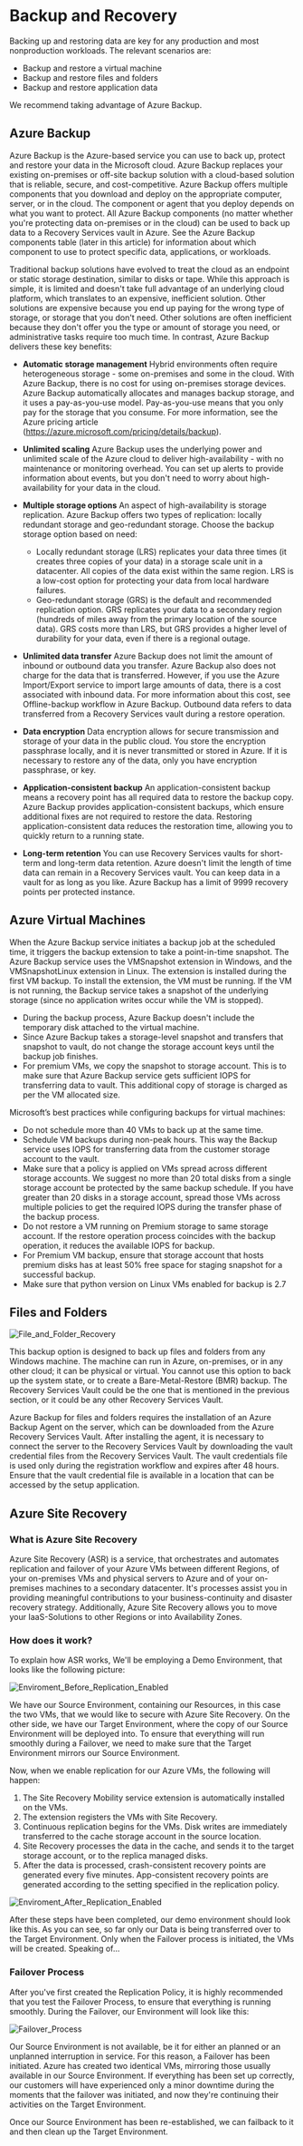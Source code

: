

# Backup and Recovery

Backing up and restoring data are key for any production and most nonproduction workloads. The relevant scenarios are:

- Backup and restore a virtual machine
- Backup and restore files and folders
- Backup and restore application data

We recommend taking advantage of Azure Backup. 

## Azure Backup

Azure Backup is the Azure-based service you can use to back up, protect and restore your data in the Microsoft cloud. Azure Backup replaces your existing on-premises or off-site backup solution with a cloud-based solution that is reliable, secure, and cost-competitive. Azure Backup offers multiple components that you download and deploy on the appropriate computer, server, or in the cloud. The component or agent that you deploy depends on what you want to protect. All Azure Backup components (no matter whether you're protecting data on-premises or in the cloud) can be used to back up data to a Recovery Services vault in Azure. See the Azure Backup components table (later in this article) for information about which component to use to protect specific data, applications, or workloads.

Traditional backup solutions have evolved to treat the cloud as an endpoint or static storage destination, similar to disks or tape. While this approach is simple, it is limited and doesn't take full advantage of an underlying cloud platform, which translates to an expensive, inefficient solution. Other solutions are expensive because you end up paying for the wrong type of storage, or storage that you don't need. Other solutions are often inefficient because they don't offer you the type or amount of storage you need, or administrative tasks require too much time. In contrast, Azure Backup delivers these key benefits:

- **Automatic storage management**
    Hybrid environments often require heterogeneous storage - some on-premises and some in the cloud. With Azure Backup, there is no cost for using on-premises storage devices. Azure Backup automatically allocates and manages backup storage, and it uses a pay-as-you-use model. Pay-as-you-use means that you only pay for the storage that you consume. For more information, see the Azure pricing article (https://azure.microsoft.com/pricing/details/backup).
- **Unlimited scaling**
    Azure Backup uses the underlying power and unlimited scale of the Azure cloud to deliver high-availability - with no maintenance or monitoring overhead. You can set up alerts to provide information about events, but you don't need to worry about high-availability for your data in the cloud.
- **Multiple storage options**
An aspect of high-availability is storage replication. Azure Backup offers two types of replication: locally redundant storage and geo-redundant storage. Choose the backup storage option based on need:
    - Locally redundant storage (LRS) replicates your data three times (it creates three copies of your data) in a storage scale unit in a datacenter. All copies of the data exist within the same region. LRS is a low-cost option for protecting your data from local hardware failures.
    - Geo-redundant storage (GRS) is the default and recommended replication option. GRS replicates your data to a secondary region (hundreds of miles away from the primary location of the source data). GRS costs more than LRS, but GRS provides a higher level of durability for your data, even if there is a regional outage.

- **Unlimited data transfer**
  Azure Backup does not limit the amount of inbound or outbound data you transfer. Azure Backup also does not charge for the data that is transferred. However, if you use the Azure Import/Export service to import large amounts of data, there is a cost associated with inbound data. For more information about this cost, see Offline-backup workflow in Azure Backup. Outbound data refers to data transferred from a Recovery Services vault during a restore operation.
- **Data encryption**
  Data encryption allows for secure transmission and storage of your data in the public cloud. You store the encryption passphrase locally, and it is never transmitted or stored in Azure. If it is necessary to restore any of the data, only you have encryption passphrase, or key.
- **Application-consistent backup**
  An application-consistent backup means a recovery point has all required data to restore the backup copy. Azure Backup provides application-consistent backups, which ensure additional fixes are not required to restore the data. Restoring application-consistent data reduces the restoration time, allowing you to quickly return to a running state.
- **Long-term retention**
  You can use Recovery Services vaults for short-term and long-term data retention. Azure doesn't limit the length of time data can remain in a Recovery Services vault. You can keep data in a vault for as long as you like. Azure Backup has a limit of 9999 recovery points per protected instance.

## Azure Virtual Machines

When the Azure Backup service initiates a backup job at the scheduled time, it triggers the backup extension to take a point-in-time snapshot. The Azure Backup service uses the VMSnapshot extension in Windows, and the VMSnapshotLinux extension in Linux. The extension is installed during the first VM backup. To install the extension, the VM must be running. If the VM is not running, the Backup service takes a snapshot of the underlying storage (since no application writes occur while the VM is stopped).

- During the backup process, Azure Backup doesn't include the temporary disk attached to the virtual machine.
- Since Azure Backup takes a storage-level snapshot and transfers that snapshot to vault, do not change the storage account keys until the backup job finishes.
- For premium VMs, we copy the snapshot to storage account. This is to make sure that Azure Backup service gets sufficient IOPS for transferring data to vault. This additional copy of storage is charged as per the VM allocated size.

Microsoft’s best practices while configuring backups for virtual machines:

- Do not schedule more than 40 VMs to back up at the same time.
- Schedule VM backups during non-peak hours. This way the Backup service uses IOPS for transferring data from the customer storage account to the vault.
- Make sure that a policy is applied on VMs spread across different storage accounts. We suggest no more than 20 total disks from a single storage account be protected by the same backup schedule. If you have greater than 20 disks in a storage account, spread those VMs across multiple policies to get the required IOPS during the transfer phase of the backup process.
- Do not restore a VM running on Premium storage to same storage account. If the restore operation process coincides with the backup operation, it reduces the available IOPS for backup.
- For Premium VM backup, ensure that storage account that hosts premium disks has at least 50% free space for staging snapshot for a successful backup.
- Make sure that python version on Linux VMs enabled for backup is 2.7

## Files and Folders

![File_and_Folder_Recovery](../media/image26.png)

This backup option is designed to back up files and folders from any Windows machine. The machine can run in Azure, on-premises, or in any other cloud; it can be physical or virtual. You cannot use this option to back up the system state, or to create a Bare-Metal-Restore (BMR) backup. The Recovery Services Vault could be the one that is mentioned in the previous section, or it could be any other Recovery Services Vault.

Azure Backup for files and folders requires the installation of an Azure Backup Agent on the server, which can be downloaded from the Azure Recovery Services Vault. After installing the agent, it is necessary to connect the server to the Recovery Services Vault by downloading the vault credential files from the Recovery Services Vault. The vault credentials file is used only during the registration workflow and expires after 48 hours. Ensure that the vault credential file is available in a location that can be accessed by the setup application.

## Azure Site Recovery

### What is Azure Site Recovery

Azure Site Recovery (ASR) is a service, that orchestrates and automates replication and failover of your Azure VMs between different Regions, of your on-premises VMs and physical servers to Azure and of your on-premises machines to a secondary datacenter. It's processes assist you in providing meaningful contributions to your business-continuity and disaster recovery strategy.
Additionally, Azure Site Recovery allows you to move your IaaS-Solutions to other Regions or into Availability Zones.	

### How does it work?

To explain how ASR works, We'll be employing a Demo Environment, that looks like the following picture:

![Enviroment_Before_Replication_Enabled](../media/enable-replication-step-1.png)

We have our Source Environment, containing our Resources, in this case the two VMs, that we would like to secure with Azure Site Recovery. On the other side, we have our Target Environment, where the copy of our Source Environment will be deployed into. To ensure that everything will run smoothly during a Failover, we need to make sure that the Target Environment mirrors our Source Environment. 

Now, when we enable replication for our Azure VMs, the following will happen:

1. The Site Recovery Mobility service extension is automatically installed on the VMs.
2. The extension registers the VMs with Site Recovery.
3. Continuous replication begins for the VMs. Disk writes are immediately transferred to the cache storage account in the source location.
4. Site Recovery processes the data in the cache, and sends it to the target storage account, or to the replica managed disks.
5. After the data is processed, crash-consistent recovery points are generated every five minutes. App-consistent recovery points are generated according to the setting specified in the replication policy.

![Enviroment_After_Replication_Enabled](../media/enable-replication-step-2.png)

After these steps have been completed, our demo environment should look like this. As you can see, so far only our Data is being transferred over to the Target Environment. Only when the Failover process is initiated, the VMs will be created. Speaking of...

### Failover Process

After you've first created the Replication Policy, it is highly recommended that you test the Failover Process, to ensure that everything is running smoothly. During the Failover, our Environment will look like this:

![Failover_Process](../media/failover.png)

Our Source Environment is not available, be it for either an planned or an unplanned interruption in service. For this reason, a Failover has been initiated. Azure has created two identical VMs, mirroring those usually available in our Source Environment. If everything has been set up correctly, our customers will have experienced only a minor downtime during the moments that the failover was initiated, and now they're continuing their activities on the Target Environment.

Once our Source Environment has been re-established, we can failback to it and then clean up the Target Environment.

